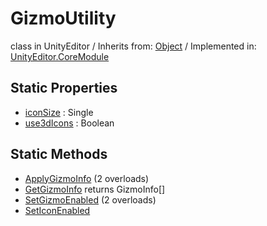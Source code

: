 # GizmoUtility
class in UnityEditor
 / Inherits from: <a href="https://docs.unity3d.com/6000.0/Documentation/ScriptReference/Object.html" target="_blank">Object</a> / Implemented in: <a href="https://docs.unity3d.com/6000.0/Documentation/ScriptReference/UnityEditor.CoreModule.html" target="_blank">UnityEditor.CoreModule</a>
## Static Properties
- <a href="https://docs.unity3d.com/6000.0/Documentation/ScriptReference/GizmoUtility-iconSize.html" target="_blank">iconSize</a> : Single
- <a href="https://docs.unity3d.com/6000.0/Documentation/ScriptReference/GizmoUtility-use3dIcons.html" target="_blank">use3dIcons</a> : Boolean
## Static Methods
- <a href="https://docs.unity3d.com/6000.0/Documentation/ScriptReference/GizmoUtility.ApplyGizmoInfo.html" target="_blank">ApplyGizmoInfo</a> (2 overloads)
- <a href="https://docs.unity3d.com/6000.0/Documentation/ScriptReference/GizmoUtility.GetGizmoInfo.html" target="_blank">GetGizmoInfo</a> returns GizmoInfo[]
- <a href="https://docs.unity3d.com/6000.0/Documentation/ScriptReference/GizmoUtility.SetGizmoEnabled.html" target="_blank">SetGizmoEnabled</a> (2 overloads)
- <a href="https://docs.unity3d.com/6000.0/Documentation/ScriptReference/GizmoUtility.SetIconEnabled.html" target="_blank">SetIconEnabled</a>

